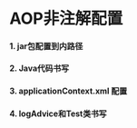 # AOP非注解配置

#### 1. jar包配置到内路径
#### 2. Java代码书写
#### 3. applicationContext.xml 配置
#### 4. logAdvice和Test类书写
